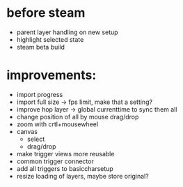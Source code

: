 # before steam
- parent layer handling on new setup
- highlight selected state
- steam beta build


# improvements:
- import progress
- import full size -> fps limit, make that a setting?
- improve hop layer -> global currenttime to sync them all
- change position of all by mouse drag/drop
- zoom with crtl+mousewheel
- canvas
	- select
	- drag/drop
- make trigger views more reusable
- common trigger connector
- add all triggers to basiccharsetup
- resize loading of layers, maybe store original?